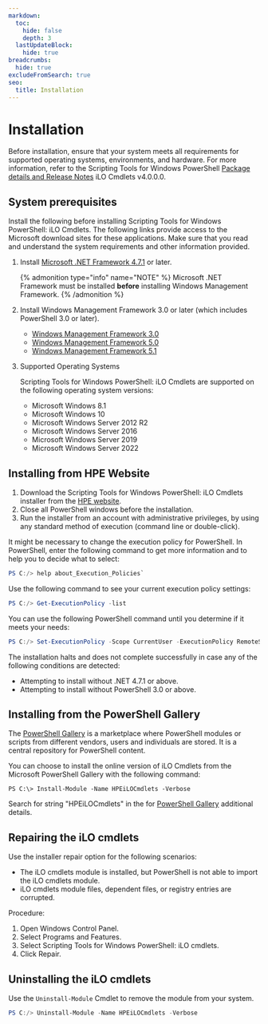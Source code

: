 ```yaml
---
markdown:
  toc:
    hide: false
    depth: 3
  lastUpdateBlock:
    hide: true
breadcrumbs:
  hide: true
excludeFromSearch: true
seo:
  title: Installation
---
```


# Installation

Before installation, ensure that your system meets all requirements for supported operating systems, environments, and hardware. For more information, refer to the Scripting Tools for Windows PowerShell <a href="https://www.powershellgallery.com/packages/HPEiLOCmdlets/4.0.0.0" target="_blank">Package details and Release Notes</a> iLO Cmdlets v4.0.0.0.

## System prerequisites

Install the following before installing Scripting Tools for Windows PowerShell: iLO Cmdlets. The following links provide access to the Microsoft download sites for these applications. Make sure that you read and understand the system requirements and other information provided.

1. Install <a href="https://www.microsoft.com/en-us/download/details.aspx?id=56115" target="_blank">Microsoft .NET Framework 4.7.1</a> or later.

   {% admonition type="info" name="NOTE" %}
   Microsoft .NET Framework must be installed **before** installing Windows Management Framework.
   {% /admonition %}

2. Install Windows Management Framework 3.0 or later (which includes PowerShell 3.0 or later).
  
   - <a href="https://www.microsoft.com/en-us/download/details.aspx?id=34595" target="_blank">Windows Management Framework 3.0</a>
   - <a href="https://www.microsoft.com/en-us/download/details.aspx?id=50395" target="_blank">Windows Management Framework 5.0</a>
   - <a href="https://www.microsoft.com/en-us/download/details.aspx?id=54616" target="_blank">Windows Management Framework 5.1</a>

3. Supported Operating Systems

   Scripting Tools for Windows PowerShell: iLO Cmdlets are supported on the following operating system versions:

   - Microsoft Windows 8.1
   - Microsoft Windows 10
   - Microsoft Windows Server 2012 R2
   - Microsoft Windows Server 2016
   - Microsoft Windows Server 2019
   - Microsoft Windows Server 2022

## Installing from HPE Website

1. Download the Scripting Tools for Windows PowerShell: iLO Cmdlets installer from the <a href="https://www.hpe.com/servers/powershell" target="_blank">HPE website</a>.
2. Close all PowerShell windows before the installation.
3. Run the installer from an account with administrative privileges, by using any standard method of execution (command line or double-click).

It might be necessary to change the execution policy for PowerShell. In PowerShell, enter the following command to get more information and to help you to decide what to select:

```PowerShell
PS C:/> help about_Execution_Policies`
```

Use the following command to see your current execution policy settings:

```PowerShell
PS C:/> Get-ExecutionPolicy -list
```

You can use the following PowerShell command until you determine if it meets your needs:

```PowerShell
PS C:/> Set-ExecutionPolicy -Scope CurrentUser -ExecutionPolicy RemoteSigned
```

The installation halts and does not complete successfully in case any of the following conditions are detected:

- Attempting to install without .NET 4.7.1 or above.
- Attempting to install without PowerShell 3.0 or above.

## Installing from the PowerShell Gallery

The <a href="https://www.powershellgallery.com" target="_blank">PowerShell Gallery</a> is a marketplace where PowerShell modules or scripts from different vendors, users and individuals are stored. It is a central repository for PowerShell content.

You can choose to install the online version of iLO Cmdlets from the Microsoft PowerShell Gallery with the following command:

`PS C:\> Install-Module -Name HPEiLOCmdlets -Verbose`

Search for string "HPEiLOCmdlets" in the for <a href="https://www.powershellgallery.com" target="_blank">PowerShell Gallery</a> additional details.

## Repairing the iLO cmdlets

Use the installer repair option for the following scenarios:

- The iLO cmdlets module is installed, but PowerShell is not able to import the iLO cmdlets module.
- iLO cmdlets module files, dependent files, or registry entries are corrupted.

Procedure:

1. Open Windows Control Panel.
2. Select Programs and Features.
3. Select Scripting Tools for Windows PowerShell: iLO cmdlets.
4. Click Repair.

## Uninstalling the iLO cmdlets

Use the `Uninstall-Module` Cmdlet to remove the module from your system.

```PowerShell
PS C:/> Uninstall-Module -Name HPEiLOCmdlets -Verbose
```
